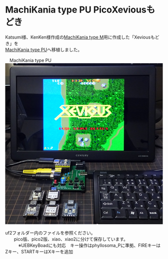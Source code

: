 # MachiKania type PU PicoXeviousもどき  
Katsumi様、KenKen様作成の[MachiKania type M](http://www.ze.em-net.ne.jp/~kenken/machikania/typem.html)用に作成した「Xeviousもどき」を  
[MachiKania type PU](http://www.ze.em-net.ne.jp/~kenken/machikania/typepu.html)へ移植しました。  

　MachiKania type PU  
![](Xevious1.jpg)  

uf2フォルダー内のファイルを参照ください。  
　　pico版、pico2版、xiao、xiao2に分けて保存しています。  
 　　　※UEBKeyBoadにも対応　キー操作はphyllosoma_Pに準拠、FIREキーはZキー、STARTキーはXキーを追加
